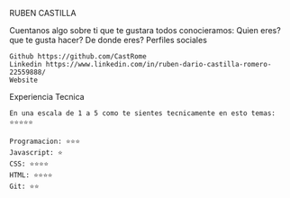 RUBEN CASTILLA

Cuentanos algo sobre ti que te gustara todos conocieramos: Quien eres? que te gusta hacer? De donde eres?
Perfiles sociales

    Github https://github.com/CastRome
    Linkedin https://www.linkedin.com/in/ruben-dario-castilla-romero-22559888/
    Website

Experiencia Tecnica

    En una escala de 1 a 5 como te sientes tecnicamente en esto temas: ⭐️⭐️⭐️⭐️⭐️

    Programacion: ⭐️⭐️⭐️
    Javascript: ⭐️
    CSS: ⭐️⭐️⭐️⭐️
    HTML: ⭐️⭐️⭐️⭐️
    Git: ⭐️⭐️
